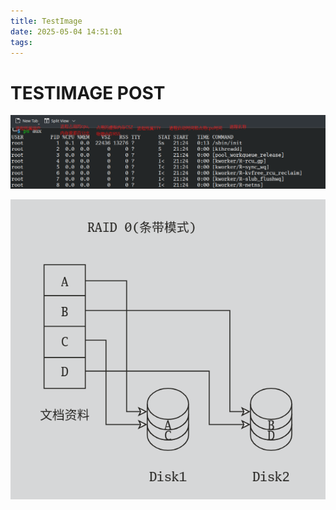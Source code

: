 ```yaml
---
title: TestImage
date: 2025-05-04 14:51:01
tags:
---
```

# TESTIMAGE POST
![](TestImage/ps.png)

![image-20250502185308336](TestImage/image-20250502185308336.png)
